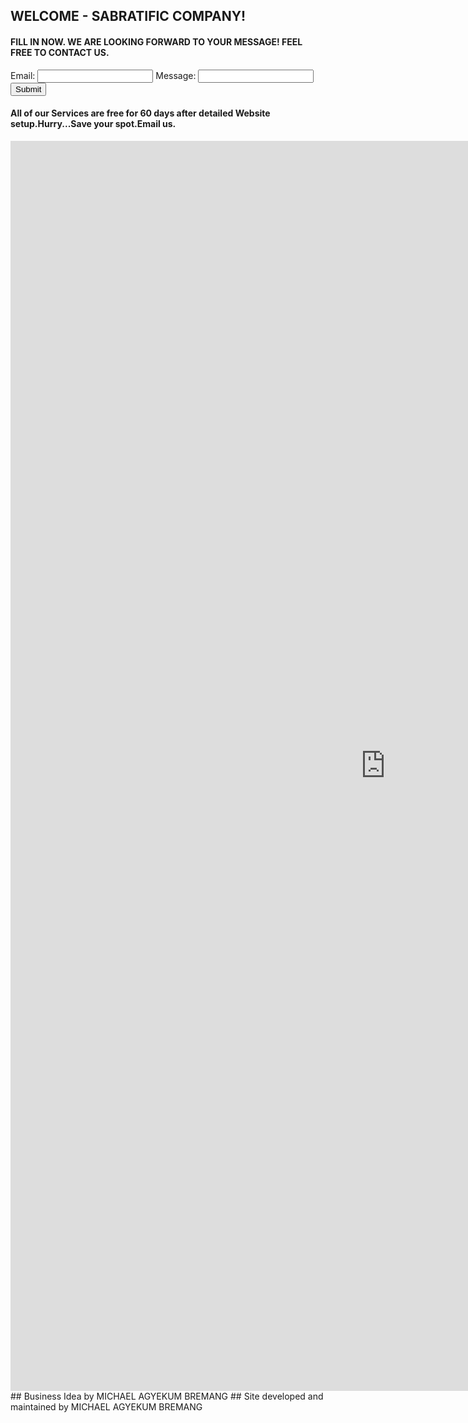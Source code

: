 ## WELCOME - SABRATIFIC COMPANY!
#### FILL IN NOW. WE ARE LOOKING FORWARD TO YOUR MESSAGE! FEEL FREE TO CONTACT US.
<form id="my-form"
  action="https://formspree.io/f/maylarjo"
  method="POST"
>
  <label>Email:</label>
  <input type="email" name="email" />
  <label>Message:</label>
  <input type="text" name="message" />
  <button id="my-form-button">Submit</button>
  <p id="my-form-status"></p>
</form>
<head><link rel='manifest' href='/manifest.json'></head>


<!-- Place this script at the end of the body tag -->

<script>
  window.addEventListener("DOMContentLoaded", function() {

    // get the form elements defined in your form HTML above
    
    var form = document.getElementById("my-form");
    var button = document.getElementById("my-form-button");
    var status = document.getElementById("my-form-status");

    // Success and Error functions for after the form is submitted
    
    function success() {
      form.reset();
      button.style = "display: none ";
      status.innerHTML = "Thanks for the message. Your submission has been recieved. We will get back to you soon.";
    }

    function error() {
      status.innerHTML = "Oops! There was a problem.";
    }

    // handle the form submission event

    form.addEventListener("submit", function(ev) {
      ev.preventDefault();
      var data = new FormData(form); 
      ajax(form.method, form.action, data, success, error);
    });
  });
  
  // helper function for sending an AJAX request

  function ajax(method, url, data, success, error) {
    var xhr = new XMLHttpRequest();
    xhr.open(method, url);
    xhr.setRequestHeader("Accept", "application/json");
    xhr.onreadystatechange = function() {
      if (xhr.readyState !== XMLHttpRequest.DONE) return;
      if (xhr.status === 200) {
        success(xhr.response, xhr.responseType);
      } else {
        error(xhr.status, xhr.response, xhr.responseType);
      }
    };
    xhr.send(data);
  }
</script>
#### All of our Services are free for 60 days after detailed Website setup.Hurry...Save your spot.Email us.
<iframe src="https://storage.ning.com/topology/rest/1.0/file/get/8557782489?profile=original" style="border:0px #ffffff none;" name="myiFrame" scrolling="no" frameborder="0" marginheight="0px" marginwidth="0px" height="2000px" width="1200px" allowfullscreen></iframe>
## Business Idea by MICHAEL AGYEKUM BREMANG
## Site developed and maintained by MICHAEL AGYEKUM BREMANG




